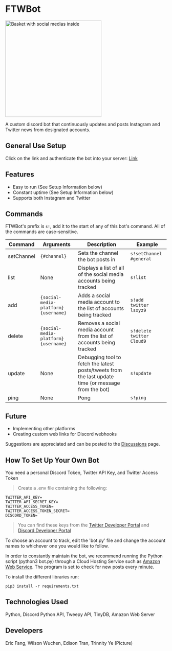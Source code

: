 # FTWBot

<img src="https://user-images.githubusercontent.com/89803837/160317016-a68164d4-a6fa-4fc4-8957-db3093f65c73.png" alt="Basket with social medias inside" width=300rem height=300rem>

A custom discord bot that continuously updates and posts Instagram and Twitter news from designated accounts.

General Use Setup
---
Click on the link and authenticate the bot into your server:
[Link](https://discord.com/api/oauth2/authorize?client_id=952690377104719964&permissions=517543905344&scope=bot)

Features
---
- Easy to run (See Setup Information below)
- Constant uptime (See Setup Information below)
- Supports both Instagram and Twitter

Commands
---
FTWBot's prefix is ``s!``, add it to the start of any of this bot's command. All of the commands are case-sensitive.

| Command | Arguments | Description | Example |
|---------|-----------|-------------|---------|
| setChannel | ``{#channel}`` | Sets the channel the bot posts in | ``s!setChannel #general``|
| list | None | Displays a list of all of the social media accounts being tracked | ``s!list``|
| add |``{social-media-platform} {username}`` | Adds a social media account to the list of accounts being tracked | ``s!add twitter lsxyz9`` | 
| delete | ``{social-media-platform} {username}`` | Removes a social media account from the list of accounts being tracked | ``s!delete twitter Cloud9``|
| update | None | Debugging tool to fetch the latest posts/tweets from the last update time (or message from the bot) | ``s!update`` |
| ping | None | Pong | ``s!ping`` |


Future
---
- Implementing other platforms
- Creating custom web links for Discord webhooks


Suggestions are appreciated and can be posted to the [Discussions](https://github.com/ericf1/ftwbot/discussions) page.

How To Set Up Your Own Bot
---
You need a personal Discord Token, Twitter API Key, and Twitter Access Token
>Create a .env file containing the following:
```
TWITTER_API_KEY=
TWITTER_API_SECRET_KEY=
TWITTER_ACCESS_TOKEN=
TWITTER_ACCESS_TOKEN_SECRET=
DISCORD_TOKEN=
```
>You can find these keys from the [Twitter Developer Portal](https://developer.twitter.com/en/portal/petition/essential/basic-info) and [Discord Developer Portal](https://discord.com/developers/docs/intro)

To choose an account to track, edit the 'bot.py' file and change the account names to whichever one you would like to follow.

In order to constantly maintain the bot, we recommend running the Python script (python3 bot.py) through a Cloud Hosting Service such as [Amazon Web Service](https://aws.amazon.com/). The program is set to check for new posts every minute.

To install the different libraries run:
```
pip3 install -r requirements.txt
```

Technologies Used
---
Python, Discord Python API, Tweepy API, TinyDB, Amazon Web Server

Developers
---
Eric Fang, Wilson Wuchen, Edison Tran, Trinnity Ye (Picture)
